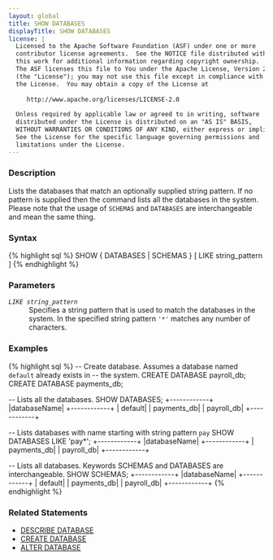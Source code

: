 ```yaml
---
layout: global
title: SHOW DATABASES
displayTitle: SHOW DATABASES
license: |
  Licensed to the Apache Software Foundation (ASF) under one or more
  contributor license agreements.  See the NOTICE file distributed with
  this work for additional information regarding copyright ownership.
  The ASF licenses this file to You under the Apache License, Version 2.0
  (the "License"); you may not use this file except in compliance with
  the License.  You may obtain a copy of the License at
 
     http://www.apache.org/licenses/LICENSE-2.0
 
  Unless required by applicable law or agreed to in writing, software
  distributed under the License is distributed on an "AS IS" BASIS,
  WITHOUT WARRANTIES OR CONDITIONS OF ANY KIND, either express or implied.
  See the License for the specific language governing permissions and
  limitations under the License.
---
```


### Description

Lists the databases that match an optionally supplied string pattern. If no
pattern is supplied then the command lists all the databases in the system.
Please note that the usage of `SCHEMAS` and `DATABASES` are interchangeable
and mean the same thing.

### Syntax

{% highlight sql %}
SHOW { DATABASES | SCHEMAS } [ LIKE string_pattern ]
{% endhighlight %}

### Parameters

<dl>
  <dt><code><em>LIKE string_pattern</em></code></dt>
  <dd>
    Specifies a string pattern that is used to match the databases in the system. In 
    the specified string pattern <code>'*'</code> matches any number of characters.
  </dd>
</dl>

### Examples

{% highlight sql %}
-- Create database. Assumes a database named `default` already exists in
-- the system. 
CREATE DATABASE payroll_db;
CREATE DATABASE payments_db;

-- Lists all the databases. 
SHOW DATABASES;
+------------+
|databaseName|
+------------+
|     default|
| payments_db|
|  payroll_db|
+------------+
  
-- Lists databases with name starting with string pattern `pay`
SHOW DATABASES LIKE 'pay*';
+------------+
|databaseName|
+------------+
| payments_db|
|  payroll_db|
+------------+
  
-- Lists all databases. Keywords SCHEMAS and DATABASES are interchangeable. 
SHOW SCHEMAS;
+------------+
|databaseName|
+------------+
|     default|
| payments_db|
|  payroll_db|
+------------+
{% endhighlight %}

### Related Statements

 * [DESCRIBE DATABASE](sql-ref-syntax-aux-describe-database.html)
 * [CREATE DATABASE](sql-ref-syntax-ddl-create-database.html)
 * [ALTER DATABASE](sql-ref-syntax-ddl-alter-database.html)
